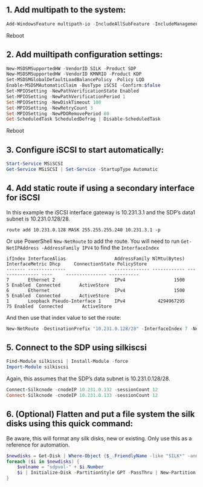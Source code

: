 ## 1. Add multipath to the system:
```PowerShell
Add-WindowsFeature multipath-io -IncludeAllSubFeature -IncludeManagementTools
```
Reboot

## 2. Add muiltipath configuration settings:
```PowerShell
New-MSDSMSupportedHW -VendorID SILK -Product SDP
New-MSDSMSupportedHW -VendorID KMNRIO -Product KDP
Set-MSDSMGlobalDefaultLoadBalancePolicy -Policy LQD
Enable-MSDSMAutomaticClaim -BusType iSCSI -Confirm:$false
Set-MPIOSetting -NewPathVerificationState Enabled
Set-MPIOSetting -NewPathVerificationPeriod 1
Set-MPIOSetting -NewDiskTimeout 100
Set-MPIOSetting -NewRetryCount 3
Set-MPIOSetting -NewPDORemovePeriod 80
Get-ScheduledTask ScheduledDefrag | Disable-ScheduledTask
```
Reboot

## 3. Configure iSCSI to start automatically:
```PowerShell
Start-Service MSiSCSI 
Get-Service MSiSCSI | Set-Service -StartupType Automatic
```

## 4. Add static route if using a secondary interface for iSCSI
In this example the iSCSI interface gateway is 10.231.3.1 and the SDP’s data1 subnet is 10.231.0.128/28.

```
route add 10.231.0.128 MASK 255.255.255.240 10.231.3.1 -p
``` 
Or use PowerShell `New-NetRoute` to add the route. You will need to run `Get-NetIPAddress -AddressFamily IPV4` to find the `InterfaceIndex`

```Get-NetIPInterface -AddressFamily ipv4
ifIndex InterfaceAlias                  AddressFamily NlMtu(Bytes) InterfaceMetric Dhcp     ConnectionState PolicyStore
------- --------------                  ------------- ------------ --------------- ----     --------------- -----------
7       Ethernet 2                      IPv4                  1500               5 Enabled  Connected       ActiveStore
6       Ethernet                        IPv4                  1500               5 Enabled  Connected       ActiveStore
1       Loopback Pseudo-Interface 1     IPv4            4294967295              75 Enabled  Connected       ActiveStore
```

And then use that index value to set the route:
```PowerShell
New-NetRoute -DestinationPrefix "10.231.0.128/28" -InterfaceIndex 7 -NextHop 10.231.3.1 
```
## 5. Connect to the SDP using silkiscsi
```PowerShell
Find-Module silkiscsi | Install-Module -force
Import-Module silkiscsi
```


Again, this assumes that the SDP’s data subnet is 10.231.0.128/28.
```PowerShell
Connect-Silkcnode -cnodeIP 10.231.0.132 -sessionCount 12
Connect-Silkcnode -cnodeIP 10.231.0.133 -sessionCount 12
```
## 6. (Optional) Flatten and put a file system the silk disks using this quick command:
Be aware, this will format any silk disks, new or existing. Only use this as a reference for automation. 
```PowerShell
$newdisks = Get-Disk | Where-Object {$_.FriendlyName -like "SILK*" -and $_.size -gt "1048576"}
foreach ($i in $newdisks) {
    $volname = "sdpvol-" + $i.Number 
    $i | Initialize-Disk -PartitionStyle GPT -PassThru | New-Partition -AssignDriveLetter -UseMaximumSize | Format-Volume -FileSystem NTFS -NewFileSystemLabel $volname -Confirm:$false
}
```